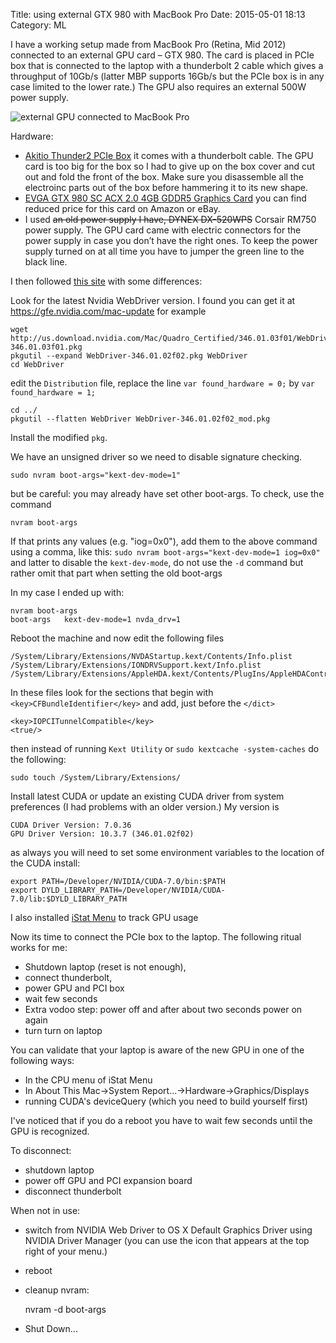 Title: using external GTX 980 with MacBook Pro
Date: 2015-05-01 18:13
Category: ML

I have a working setup made from MacBook Pro (Retina, Mid 2012) connected to an external GPU card – GTX 980. The card is placed in PCIe box that is connected to the laptop with a thunderbolt 2 cable which gives a throughput of 10Gb/s (latter MBP supports 16Gb/s but the PCIe box is in any case limited to the lower rate.) The GPU also requires an external 500W power supply.

![external GPU connected to MacBook Pro](https://pbs.twimg.com/media/CDjmbmYWAAEE_SV.jpg)

Hardware:

* [Akitio Thunder2 PCIe Box]( http://www.amazon.com/gp/product/B00LTAUTHE) it comes with a thunderbolt cable. The GPU card is too big for the box so I had to give up on the box cover and cut out and fold the front of the box. Make sure you disassemble all the electroinc parts out of the box before hammering it to its new shape.
* [EVGA GTX 980 SC ACX 2.0 4GB GDDR5 Graphics Card](http://www.amazon.com/gp/product/B00NT9UT3M) you can find reduced price for this card on Amazon or eBay.
* I used <s>an old power supply I have, DYNEX DX-520WPS</s> Corsair RM750 power supply.
The GPU card came with electric connectors for the power supply in case you don’t have the right ones. To keep the power supply turned on at all time you have to jumper the green line to the black line.

I then followed [this site](http://www.journaldulapin.com/2014/12/04/a-nvidia-maxwell-card-with-thunderbolt-on-a-mac-running-yosemite/) with some  differences:



Look for the latest Nvidia WebDriver version. I found you can get it at https://gfe.nvidia.com/mac-update for example

    wget http://us.download.nvidia.com/Mac/Quadro_Certified/346.01.03f01/WebDriver-346.01.03f01.pkg
    pkgutil --expand WebDriver-346.01.02f02.pkg WebDriver
    cd WebDriver

edit the `Distribution` file,  replace the line `var found_hardware = 0;` by `var found_hardware = 1;`

    cd ../
    pkgutil --flatten WebDriver WebDriver-346.01.02f02_mod.pkg
Install the modified `pkg`.

We have an unsigned driver so we need to disable signature checking.

    sudo nvram boot-args="kext-dev-mode=1"
but be careful: you may already have set other boot-args. To check, use the command

    nvram boot-args
If that prints any values (e.g. "iog=0x0"), add them to the above command using a comma, like this: `sudo nvram boot-args="kext-dev-mode=1 iog=0x0"` and latter to disable the `kext-dev-mode`, do not use the `-d` command but rather omit that part when setting the old boot-args

In my case I ended up with:

    nvram boot-args
    boot-args	kext-dev-mode=1 nvda_drv=1

Reboot the machine and now edit the following files

    /System/Library/Extensions/NVDAStartup.kext/Contents/Info.plist
    /System/Library/Extensions/IONDRVSupport.kext/Info.plist
    /System/Library/Extensions/AppleHDA.kext/Contents/PlugIns/AppleHDAController.kext/Contents/Info.plist
In these files look for the sections that begin with `<key>CFBundleIdentifier</key>` and add, just before the `</dict>`

    <key>IOPCITunnelCompatible</key>
    <true/>

then 
instead of running `Kext Utility`
or
`sudo kextcache -system-caches` do the following:

    sudo touch /System/Library/Extensions/

Install latest CUDA or update an existing CUDA driver from system preferences (I had problems with an older version.) My version is

    CUDA Driver Version: 7.0.36
    GPU Driver Version: 10.3.7 (346.01.02f02)
as always you will need to set some environment variables to the location of the CUDA install:

    export PATH=/Developer/NVIDIA/CUDA-7.0/bin:$PATH
    export DYLD_LIBRARY_PATH=/Developer/NVIDIA/CUDA-7.0/lib:$DYLD_LIBRARY_PATH

I also installed
 [iStat Menu](http://bjango.com/mac/istatmenus/)
to track GPU usage

Now its time to connect the PCIe box to the laptop. The following ritual works for me:

* Shutdown laptop (reset is not enough),
* connect thunderbolt,
* power GPU and PCI box
* wait few seconds
* Extra vodoo step: power off and after about two seconds power on again
* turn turn on laptop

You can validate that your laptop is aware of the new GPU in one of the following ways:

* In the CPU menu of iStat Menu
* In About This Mac->System Report...->Hardware->Graphics/Displays
* running CUDA's deviceQuery (which you need to build yourself first)

I've noticed that if you do a reboot you have to wait few seconds until the GPU is recognized.

To disconnect:

* shutdown laptop
* power off GPU and PCI expansion board
* disconnect thunderbolt

When not in use:

* switch from NVIDIA Web Driver to OS X Default Graphics Driver using NVIDIA Driver Manager (you can use the icon that appears at the top right of your menu.)
* reboot
* cleanup nvram:

    nvram -d boot-args

* Shut Down...

